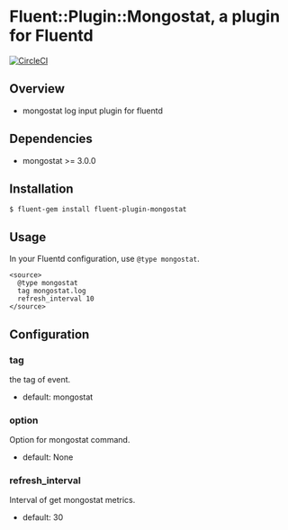 # Fluent::Plugin::Mongostat, a plugin for Fluentd

[![CircleCI](https://circleci.com/gh/alice02/fluent-plugin-mongostat.svg?style=svg&circle-token=559c6f969d03037db13ba41c095470155a70da99)](https://circleci.com/gh/alice02/fluent-plugin-mongostat)

## Overview
- mongostat log input plugin for fluentd


## Dependencies
- mongostat >= 3.0.0


## Installation
```
$ fluent-gem install fluent-plugin-mongostat
```

## Usage
In your Fluentd configuration, use `@type mongostat`.
```
<source>
  @type mongostat
  tag mongostat.log
  refresh_interval 10
</source>
```

## Configuration
### tag
the tag of event.
- default: mongostat

### option
Option for mongostat command.
- default: None

### refresh_interval
Interval of get mongostat metrics.
- default: 30

